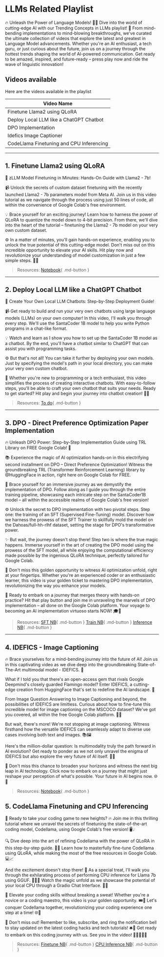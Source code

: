 # LLMs Related Playlist

🔥 Unleash the Power of Language Models! 💬✨ Dive into the world of cutting-edge AI with our Trending Concepts in LLMs playlist! 🚀 From mind-bending implementations to mind-blowing breakthroughs, we've curated the ultimate collection of videos that explore the latest and greatest in Language Model advancements. Whether you're an AI enthusiast, a tech guru, or just curious about the future, join us on a journey through the hottest trends shaping the world of AI-powered communication. Get ready to be amazed, inspired, and future-ready – press play now and ride the wave of linguistic innovation! 


## Videos available
Here are the videos available in the playlist

|Video Name|
|--------|
|Finetune Llama2 using QLoRA|
|Deploy Local LLM like a ChatGPT Chatbot|
|DPO Implementation|
|Idefics Image Captioner|
|CodeLlama Finetuning and CPU Inferencing|

---
## 1. Finetune Llama2 using QLoRA


🚀 zLLM Model Finetuning in Minutes: Hands-On Guide with Llama2 - 7b!

📹 Unlock the secrets of custom dataset finetuning with the recently launched Llama2 - 7b parameters model from Meta AI. Join us in this video tutorial as we navigate through the process using just 50 lines of code, all within the convenience of Google Colab's free environment.

💡 Brace yourself for an exciting journey! Learn how to harness the power of QLoRA to quantize the model down to 4-bit precision. From there, we'll dive into the heart of the tutorial – finetuning the Llama2 - 7b model on your very own custom dataset.

⚙️ In a matter of minutes, you'll gain hands-on experience, enabling you to unlock the true potential of this cutting-edge model. Don't miss out on this incredible opportunity to elevate your AI skills. Hit play now and revolutionize your understanding of model customization in just a few simple steps. 🌈🤖


> Resources: [Notebook](res/llmsrelated/001-finetune-llama2/Finetune_LLamA.ipynb){ .md-button }

---
## 2. Deploy Local LLM like a ChatGPT Chatbot


🚀 Create Your Own Local LLM Chatbots: Step-by-Step Deployment Guide!

📹 Get ready to build and run your very own chatbots using large language models (LLMs) on your own computer! In this video, I'll walk you through every step. We'll use the SantaCoder 1B model to help you write Python programs in a chat-like format.

💡 Watch and learn as I show you how to set up the SantaCoder 1B model as a chatbot. By the end, you'll have a chatbot similar to ChatGPT that can assist you with programming tasks.

⚙️ But that's not all! You can take it further by deploying your own models. Just by specifying the model's path in your local directory, you can make your very own custom chatbot.

🌟 Whether you're new to programming or a tech enthusiast, this video simplifies the process of creating interactive chatbots. With easy-to-follow steps, you'll be able to craft your own chatbot that suits your needs. Ready to get started? Hit play and begin your journey into chatbot creation! 🤖🚀


> Resources: [To do](res/llmsrelated/002-deloy-local-llm/todo.txt){ .md-button }

---
## 3. DPO - Direct Preference Optimization Paper Implementation

🔥 Unleash DPO Power: Step-by-Step Implementation Guide using TRL Library on FREE Google Colab! 🚀

📚 Experience the magic of AI optimization hands-on in this electrifying second installment on DPO – Direct Preference Optimization! Witness the groundbreaking TRL (Transformer Reinforcement Learning) library by @HuggingFace in action, right here on Google Colab for FREE.

🌟 Brace yourself for an immersive journey as we demystify the implementation of DPO. Follow along as I guide you through the entire training pipeline, showcasing each intricate step on the SantaCoder1B model – all within the accessible realms of Google Colab's free version!

⚙️ Unlock the secret to DPO implementation with two pivotal steps. Step one: the training of an SFT (Supervised Fine-Tuning) model. Discover how we harness the prowess of the SFT Trainer to skillfully mold the model on the Dahoas/full-hh-rlhf dataset, setting the stage for DPO's transformative power.

✨ But wait, the journey doesn't stop there! Step two is where the true magic happens. Immerse yourself in the art of creating the DPO model using the prowess of the SFT model, all while enjoying the computational efficiency made possible by the ingenious QLoRA technique, perfectly tailored for Google Colab.

🚀 Don't miss this golden opportunity to witness AI optimization unfold, right at your fingertips. Whether you're an experienced coder or an enthusiastic learner, this video is your golden ticket to mastering DPO implementation, revolutionizing the way you enhance your models.

🌈 Ready to embark on a journey that merges theory with hands-on practice? Hit that play button and join me in unraveling the marvels of DPO implementation – all done on the Google Colab platform. Your voyage to becoming an AI implementation virtuoso starts NOW! 🎓🤖



> Resources: [SFT NB](res/nlpresearchpapers/003_DPO_Implementation/DPO_Part1_SFT.ipynb){ .md-button } [Train NB](res/nlpresearchpapers/003_DPO_Implementation/DPO_Part2_DPO.ipynb){ .md-button } [Inference NB](res/nlpresearchpapers/003_DPO_Implementation/DPO_Part3_Inference.ipynb){ .md-button }

---
## 4. IDEFICS - Image Captioning

🔥 Brace yourselves for a mind-bending journey into the future of AI! Join us in this captivating video as we dive deep into the groundbreaking State-of-The-Art multimodal model - IDEFICS. 🌌

What if I told you that there's an open-access gem that rivals Google Deepmind's closely guarded Flamingo model? Enter IDEFICS, a cutting-edge creation from HuggingFace that's set to redefine the AI landscape. 🚀

From Image Question Answering to Image Captioning and beyond, the possibilities of IDEFICS are limitless. Curious about how to fine-tune this incredible model for image captioning on the MSCOCO dataset? We've got you covered, all within the free Google Colab platform. 📸✨

But wait, there's more! We're not stopping at image captioning. Witness firsthand how the versatile IDEFICS can seamlessly adapt to diverse use cases involving both text and images. 📚🖼️

Here's the million-dollar question: Is multimodality truly the path forward in AI evolution? Get ready to ponder as we not only unravel the enigma of IDEFICS but also explore the very future of AI itself. 🤖🔮

🔔 Don't miss this chance to broaden your horizons and witness the next big leap in AI technology. Click now to embark on a journey that might just reshape your perception of what's possible. Your future in AI begins now. 🌐🚀


> Resources: [Notebook](res/llmsrelated/004-idefics/notes.ipynb){ .md-button }

## 5. CodeLlama Finetuning and CPU Inferencing

🚀 Ready to take your coding game to new heights? 🔥 Join me in this thrilling tutorial where we unravel the secrets of finetuning the state-of-the-art coding model, Codellama, using Google Colab's free version! 🖥️💡

🔍 Dive deep into the art of refining Codellama with the power of QLoRA in this step-by-step guide. 🎨✨ Learn how to masterfully fine-tune Codellama using QLoRA, while making the most of the free resources in Google Colab. 💻📈

And the excitement doesn't stop there! 🌟 As a special treat, I'll walk you through the exhilarating process of performing CPU inference for Llama 7b using GGUF. 🦙💨💼 Watch the magic unfold as we showcase the potential of your local CPU through a Gradio Chat Interface. 🎉🤖

💯 Elevate your coding skills without breaking a sweat! Whether you're a novice or a coding maestro, this video is your golden opportunity. 🎟️🔑 Let's conquer Codellama together, revolutionizing your coding experience one step at a time! 🌐📝

🔔 Don't miss out! Remember to like, subscribe, and ring the notification bell to stay updated on the latest coding hacks and tech tutorials! 🛎️🔗 Get ready to embark on this coding journey with us. See you in the video! 🚀👨‍💻👩‍💻

> Resources: [Finetune NB](res/llmsrelated/005-codellama/Finetune_CodeLLamA_with_inference.ipynb){ .md-button } [CPU Inference NB](res/llmsrelated/005-codellama/app.ipynb){ .md-button }